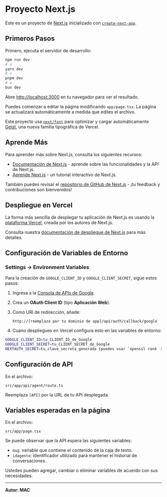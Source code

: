 
# Proyecto Next.js

Este es un proyecto de [Next.js](https://nextjs.org) inicializado con [`create-next-app`](https://nextjs.org/docs/app/api-reference/cli/create-next-app).

## Primeros Pasos

Primero, ejecuta el servidor de desarrollo:

```bash
npm run dev
# o
yarn dev
# o
pnpm dev
# o
bun dev
```

Abre [http://localhost:3000](http://localhost:3000) en tu navegador para ver el resultado.

Puedes comenzar a editar la página modificando `app/page.tsx`. La página se actualizará automáticamente a medida que edites el archivo.

Este proyecto usa [`next/font`](https://nextjs.org/docs/app/building-your-application/optimizing/fonts) para optimizar y cargar automáticamente [Geist](https://vercel.com/font), una nueva familia tipográfica de Vercel.

## Aprende Más

Para aprender más sobre Next.js, consulta los siguientes recursos:

- [Documentación de Next.js](https://nextjs.org/docs) - aprende sobre las funcionalidades y la API de Next.js.
- [Aprende Next.js](https://nextjs.org/learn) - un tutorial interactivo de Next.js.

También puedes revisar el [repositorio de GitHub de Next.js](https://github.com/vercel/next.js) - ¡tu feedback y contribuciones son bienvenidos!

## Despliegue en Vercel

La forma más sencilla de desplegar tu aplicación de Next.js es usando la [plataforma Vercel](https://vercel.com/new?utm_medium=default-template&filter=next.js&utm_source=create-next-app&utm_campaign=create-next-app-readme), creada por los autores de Next.js.

Consulta nuestra [documentación de despliegue de Next.js](https://nextjs.org/docs/app/building-your-application/deploying) para más detalles.

## Configuración de Variables de Entorno

### Settings → Environment Variables

Para la creación de `GOOGLE_CLIENT_ID` y `GOOGLE_CLIENT_SECRET`, sigue estos pasos:

1. Ingresa a la [Consola de APIs de Google](https://console.cloud.google.com/).
2. Crea un **OAuth Client ID** (tipo **Aplicación Web**).
3. Como URI de redirección, añade:

   ```
   http://[reemplaza por tu dominio de app]/api/auth/callback/google
   ```

4. Cuano despliegues en Vercel configura esto en las variables de entorno:

```bash
GOOGLE_CLIENT_ID=tu_CLIENT_ID_de_Google
GOOGLE_CLIENT_SECRET=tu_CLIENT_SECRET_de_Google
NEXTAUTH_SECRET=tu_clave_secreta_generada (puedes usar `openssl rand -base64 32` o una clave larga similar, por ejemplo: s9f1H3KdL9jYw5vPq8rVzXgN+ADDe1aB1c4D6eF7hI=)
```

## Configuración de API

En el archivo:

```
src/app/api/agent/route.ts
```

Reemplaza `[API]` por la URL de tu API desplegada.

## Variables esperadas en la página

En el archivo:

```
src/app/page.tsx
```

Se puede observar que la API espera las siguientes variables:

- `msg`: variable que contiene el contenido de la caja de texto.
- `idagente`: identificador utilizado para mantener el historial de conversaciones.

Ustedes pueden agregar, cambiar o eliminar variables de acuerdo con sus necesidades.

---

**Autor: MAC**
